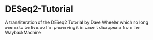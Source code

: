 # DESeq2-Tutorial
A transliteration of the DESeq2 Tutorial by Dave Wheeler which no long seems to be live, so I'm preserving it in case it disappears from the WaybackMachine
